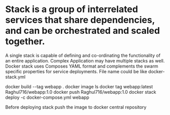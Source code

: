 # Stack is a group of interrelated services that share dependencies, and can be orchestrated and scaled together.
A single stack is capable of defining and co-ordinating the functionality of an entire application.
Complex Application may have multiple stacks as well.
Docker stack uses Composes YAML format and complements the swarm specific properties for service deployments.
File name could be like docker-stack.yml



docker build --tag webapp .
docker image ls
docker tag webapp:latest Raghul716/webapp:1.0
docker push Raghul716/webapp:1.0
docker stack deploy -c docker-compose.yml webapp


Before deploying stack push the image to docker central repository
